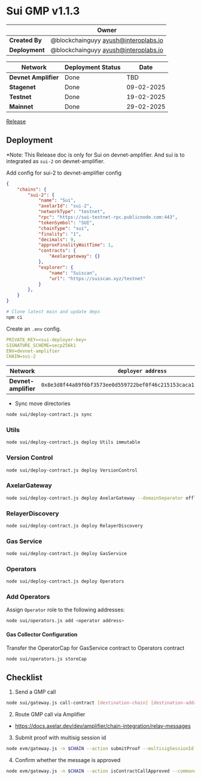 # Sui GMP v1.1.3

|                | **Owner**                              |
| -------------- | -------------------------------------- |
| **Created By** | @blockchainguyy <ayush@interoplabs.io> |
| **Deployment** | @blockchainguyy <ayush@interoplabs.io> |

| **Network**          | **Deployment Status** | **Date**   |
| -------------------- | --------------------- | ---------- |
| **Devnet Amplifier** | Done                  | TBD        |
| **Stagenet**         | Done                  | 09-02-2025 |
| **Testnet**          | Done                  | 19-02-2025 |
| **Mainnet**          | Done                  | 29-02-2025 |

[Release](https://github.com/axelarnetwork/axelar-cgp-sui/releases/tag/v1.1.3)

## Deployment

*Note: This Release doc is only for Sui on devnet-amplifier. And sui is to integrated as `sui-2` on devnet-amplifier.

Add config for sui-2 to devnet-amplifier config
```json
{
    "chains": {
        "sui-2": {
            "name": "Sui",
            "axelarId": "sui-2",
            "networkType": "testnet",
            "rpc": "https://sui-testnet-rpc.publicnode.com:443",
            "tokenSymbol": "SUI",
            "chainType": "sui",
            "finality": "1",
            "decimals": 9,
            "approxFinalityWaitTime": 1,
            "contracts": {
                "Axelargateway": {}
            },
            "explorer": {
                "name": "Suiscan",
                "url": "https://suiscan.xyz/testnet"
            }
        },
    }
}
```

```bash
# Clone latest main and update deps
npm ci
```

Create an `.env` config.

```yaml
PRIVATE_KEY=<sui-deployer-key>
SIGNATURE_SCHEME=secp256k1
ENV=devnet-amplifier
CHAIN=sui-2
```

| Network              | `deployer address`                                                   |
| -------------------- | -------------------------------------------------------------------  |
| **Devnet-amplifier** | `0x8e3d8f44a89f6bf3573ee0d559722bef0f46c215153caca12322e1ed93046c1f` |

- Sync move directories
```bash
node sui/deploy-contract.js sync
```

### Utils

```bash
node sui/deploy-contract.js deploy Utils immutable
```

### Version Control

```bash
node sui/deploy-contract.js deploy VersionControl
```

### AxelarGateway

```bash
node sui/deploy-contract.js deploy AxelarGateway --domainSeparator offline --minimumRotationDelay 0 --signers wallet
```

### RelayerDiscovery
```bash
node sui/deploy-contract.js deploy RelayerDiscovery
```

### Gas Service

```bash
node sui/deploy-contract.js deploy GasService
```

### Operators

```bash
node sui/deploy-contract.js deploy Operators
```

### Add Operators

Assign `Operator` role to the following addresses:

```bash
node sui/operators.js add <operator address>
```

#### Gas Collector Configuration
Transfer the OperatorCap for GasService contract to Operators contract
```bash
node sui/operators.js storeCap
```

## Checklist

1. Send a GMP call

```bash
node sui/gateway.js call-contract [destination-chain] [destination-address] 0x1234
```

2. Route GMP call via Amplifier

- https://docs.axelar.dev/dev/amplifier/chain-integration/relay-messages

3.  Submit proof with multisig session id

```bash
node evm/gateway.js -n $CHAIN --action submitProof --multisigSessionId [multisig session id]
```

4. Confirm whether the message is approved

```bash
node evm/gateway.js -n $CHAIN --action isContractCallApproved --commandID [command-id] --sourceChain [destination-chain] --sourceAddress [source-address] --destination [destination-address] --payloadHash 0x1234
```
